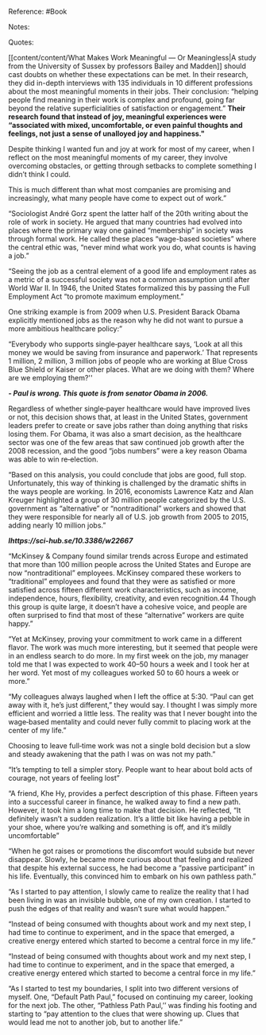 Reference: #Book

Notes: 



Quotes: 

[[content/content/What Makes Work Meaningful — Or Meaningless|A study from the University of Sussex by professors Bailey and Madden]] should cast doubts on whether these expectations can be met. In their research, they did in-depth interviews with 135 individuals in 10 different professions about the most meaningful moments in their jobs.
         Their conclusion: “helping people find meaning in their work is complex and profound, going far beyond the relative superficialities of satisfaction or engagement.” **Their research found that instead of joy, meaningful experiences were “associated with mixed, uncomfortable, or even painful thoughts and feelings, not just a sense of unalloyed joy and happiness."**

Despite thinking I wanted fun and joy at work for most of my career, when I reflect on the most meaningful moments of my career, they involve overcoming obstacles, or getting through setbacks to complete something I didn’t think I could.

This is much different than what most companies are promising and increasingly, what many people have come to expect out of work.”

“Sociologist André Gorz spent the latter half of the 20th writing about the role of work in society. He argued that many countries had evolved into places where the primary way one gained “membership” in society was through formal work. He called these places “wage-based societies” where the central ethic was, “never mind what work you do, what counts is having a job.”

“Seeing the job as a central element of a good life and employment rates as a metric of a successful society was not a common assumption until after World War II. In 1946, the United States formalized this by passing the Full Employment Act “to promote maximum employment.”

One striking example is from 2009 when U.S. President Barack Obama explicitly mentioned jobs as the reason why he did not want to pursue a more ambitious healthcare policy:”

“Everybody who supports single‑payer healthcare says, ‘Look at all this money we would be saving from insurance and paperwork.’ That represents 1 million, 2 million, 3 million jobs of people who are working at Blue Cross Blue Shield or Kaiser or other places. What are we doing with them? Where are we employing them?''

***- Paul is wrong. This quote is from senator Obama in 2006.*** 

Regardless of whether single‑payer healthcare would have improved lives or not, this decision shows that, at least in the United States, government leaders prefer to create or save jobs rather than doing anything that risks losing them. For Obama, it was also a smart decision, as the healthcare sector was one of the few areas that saw continued job growth after the 2008 recession, and the good “jobs numbers” were a key reason Obama was able to win re‑election.

“Based on this analysis, you could conclude that jobs are good, full stop. Unfortunately, this way of thinking is challenged by the dramatic shifts in the ways people are working. In 2016, economists Lawrence Katz and Alan Kreuger highlighted a group of 30 million people categorized by the U.S. government as “alternative” or “nontraditional” workers and showed that they were responsible for nearly all of U.S. job growth from 2005 to 2015, adding nearly 10 million jobs.”

***Ihttps://sci-hub.se/10.3386/w22667***

“McKinsey & Company found similar trends across Europe and estimated that more than 100 million people across the United States and Europe are now “nontraditional” employees. McKinsey compared these workers to “traditional” employees and found that they were as satisfied or more satisfied across fifteen different work characteristics, such as income, independence, hours, flexibility, creativity, and even recognition.44 Though this group is quite large, it doesn’t have a cohesive voice, and people are often surprised to find that most of these “alternative” workers are quite happy.”

“Yet at McKinsey, proving your commitment to work came in a different flavor. The work was much more interesting, but it seemed that people were in an endless search to do more. In my first week on the job, my manager told me that I was expected to work 40–50 hours a week and I took her at her word. Yet most of my colleagues worked 50 to 60 hours a week or more.”

“My colleagues always laughed when I left the office at 5:30. “Paul can get away with it, he’s just different,” they would say. I thought I was simply more efficient and worried a little less. The reality was that I never bought into the wage‑based mentality and could never fully commit to placing work at the center of my life.”

Choosing to leave full‑time work was not a single bold decision but a slow and steady awakening that the path I was on was not my path.”

“It’s tempting to tell a simpler story. People want to hear about bold acts of courage, not years of feeling lost”

“A friend, Khe Hy, provides a perfect description of this phase. Fifteen years into a successful career in finance, he walked away to find a new path. However, it took him a long time to make that decision. He reflected, “It definitely wasn’t a sudden realization. It’s a little bit like having a pebble in your shoe, where you’re walking and something is off, and it’s mildly uncomfortable”

“When he got raises or promotions the discomfort would subside but never disappear. Slowly, he became more curious about that feeling and realized that despite his external success, he had become a “passive participant” in his life. Eventually, this convinced him to embark on his own pathless path.”

“As I started to pay attention, I slowly came to realize the reality that I had been living in was an invisible bubble, one of my own creation. I started to push the edges of that reality and wasn’t sure what would happen.”

“Instead of being consumed with thoughts about work and my next step, I had time to continue to experiment, and in the space that emerged, a creative energy entered which started to become a central force in my life.”

“Instead of being consumed with thoughts about work and my next step, I had time to continue to experiment, and in the space that emerged, a creative energy entered which started to become a central force in my life.”

“As I started to test my boundaries, I split into two different versions of myself. One, “Default Path Paul,” focused on continuing my career, looking for the next job. The other, “Pathless Path Paul,’’ was finding his footing and starting to “pay attention to the clues that were showing up. Clues that would lead me not to another job, but to another life.”











	  